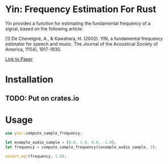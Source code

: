 # Yin: Frequency Estimation For Rust

Yin provides a function for estimating the fundamental frequency of a signal, based on the following article:

[1] De Cheveigné, A., & Kawahara, H. (2002). YIN, a fundamental frequency estimator for speech and music. The Journal of the Acoustical Society of America, 111(4), 1917-1930.

[Link to Paper](http://audition.ens.fr/adc/pdf/2002_JASA_YIN.pdf)

# Installation

## TODO: Put on crates.io

# Usage

```rust
use yin::compute_sample_frequency;

let example_audio_sample = [0.0, 1.0, 0.0, -1.0];
let frequency = compute_sample_frequency(&example_audio_sample, 2);

assert_eq!(frequency, 1.0);
```
